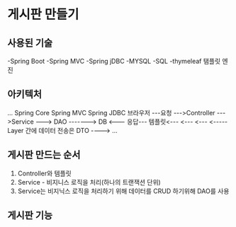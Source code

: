 # 게시판 만들기

## 사용된 기술

-Spring Boot
-Spring MVC
-Spring jDBC
-MYSQL -SQL
-thymeleaf 탬플릿 엔진

## 아키텍처

... 
                   Spring Core
                   Spring MVC                  Spring JDBC
 브라우저 ---요청  --->Controller --->Service ---> DAO -------> DB
          <--- 응답--- 템플릿<---         <---         <---
                       <----- Layer 간에 데이터 전송은 DTO ---->
...

## 게시판 만드는 순서

1. Controller와 템플릿
2. Service - 비지니스 로직을 처리(하나의 트랜잭션 단위)
3. Service는 비지닉스 로직을 처리하기 위해 데이터를 CRUD 하기위해 DAO를 사용
## 게시판 기능
